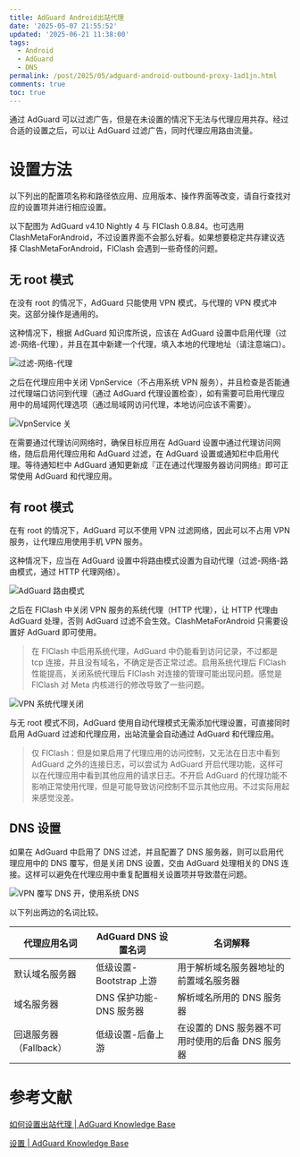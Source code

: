 ```yaml
---
title: AdGuard Android出站代理
date: '2025-05-07 21:55:52'
updated: '2025-06-21 11:38:00'
tags:
  - Android
  - AdGuard
  - DNS
permalink: /post/2025/05/adguard-android-outbound-proxy-1ad1jn.html
comments: true
toc: true
---
```






通过 AdGuard 可以过滤广告，但是在未设置的情况下无法与代理应用共存。经过合适的设置之后，可以让 AdGuard 过滤广告，同时代理应用路由流量。

# 设置方法

以下列出的配置项名称和路径依应用、应用版本、操作界面等改变，请自行查找对应的设置项并进行相应设置。

以下配图为 AdGuard v4.10 Nightly 4 与 FlClash 0.8.84。也可选用 ClashMetaForAndroid，不过设置界面不会那么好看。如果想要稳定共存建议选择 ClashMetaForAndroid，FlClash 会遇到一些奇怪的问题。

## 无 root 模式

在没有 root 的情况下，AdGuard 只能使用 VPN 模式，与代理的 VPN 模式冲突。这部分操作是通用的。

这种情况下，根据 AdGuard 知识库所说，应该在 AdGuard 设置中启用代理（过滤-网络-代理），并且在其中新建一个代理，填入本地的代理地址（请注意端口）。

![过滤-网络-代理](https://res.emptylight.cn/share/img/2025/0a867892a68e31bb55ded1b65c1f6ecc.jpg "过滤-网络-代理")

之后在代理应用中关闭 VpnService（不占用系统 VPN 服务），并且检查是否能通过代理端口访问到代理（通过 AdGuard 代理设置检查），如有需要可启用代理应用中的局域网代理选项（通过局域网访问代理，本地访问应该不需要）。

![VpnService 关](https://res.emptylight.cn/share/img/2025/a8dfd4f5bfe9bda5f414e5ee2c861c36.jpg "VpnService关")

在需要通过代理访问网络时，确保目标应用在 AdGuard 设置中通过代理访问网络，随后启用代理应用和 AdGuard 过滤，在 AdGuard 设置或通知栏中启用代理。等待通知栏中 AdGuard 通知更新成『正在通过代理服务器访问网络』即可正常使用 AdGuard 和代理应用。

## 有 root 模式

在有 root 的情况下，AdGuard 可以不使用 VPN 过滤网络，因此可以不占用 VPN 服务，让代理应用使用手机 VPN 服务。

这种情况下，应当在 AdGuard 设置中将路由模式设置为自动代理（过滤-网络-路由模式，通过 HTTP 代理网络）。

![AdGuard 路由模式](https://res.emptylight.cn/share/img/2025/33950c3004179c40f8b3550b2d481698.jpg "过滤-网络-路由模式")

之后在 FlClash 中关闭 VPN 服务的系统代理（HTTP 代理），让 HTTP 代理由 AdGuard 处理，否则 AdGuard 过滤不会生效。ClashMetaForAndroid 只需要设置好 AdGuard 即可使用。

> 在 FlClash 中启用系统代理，AdGuard 中仍能看到访问记录，不过都是 tcp 连接，并且没有域名，不确定是否正常过滤。启用系统代理后 FlClash 性能提高，关闭系统代理后 FlClash 对连接的管理可能出现问题。感觉是 FlClash 对 Meta 内核进行的修改导致了一些问题。

![VPN 系统代理关闭](https://res.emptylight.cn/share/img/2025/05476454e8171d756e59fc52550390d2.jpg "VPN系统代理")

与无 root 模式不同，AdGuard 使用自动代理模式无需添加代理设置，可直接同时启用 AdGuard 过滤和代理应用，出站流量会自动通过 AdGuard 和代理应用。

> 仅 FlClash：但是如果启用了代理应用的访问控制，又无法在日志中看到 AdGuard 之外的连接日志，可以尝试为 AdGuard 开启代理功能，这样可以在代理应用中看到其他应用的请求日志。不开启 AdGuard 的代理功能不影响正常使用代理，但是可能导致访问控制不显示其他应用。不过实际用起来感觉没差。

## DNS 设置

如果在 AdGuard 中启用了 DNS 过滤，并且配置了 DNS 服务器，则可以启用代理应用中的 DNS 覆写，但是关闭 DNS 设置，交由 AdGuard 处理相关的 DNS 连接。这样可以避免在代理应用中重复配置相关设置项并导致潜在问题。

![VPN 覆写 DNS 开，使用系统 DNS](https://res.emptylight.cn/share/img/2025/ef0d453560fbe3f4ed2a0750efcd8f77.jpg "VPN覆写DNS")

以下列出两边的名词比较。

|代理应用名词|AdGuard DNS 设置名词|名词解释|
| ----------------------| -----------------------| ------------------------------------------------|
|默认域名服务器|低级设置-Bootstrap 上游|用于解析域名服务器地址的前置域名服务器|
|域名服务器|DNS 保护功能-DNS 服务器|解析域名所用的 DNS 服务器|
|回退服务器（Fallback）|低级设置-后备上游|在设置的 DNS 服务器不可用时使用的后备 DNS 服务器|

# 参考文献

[如何设置出站代理 | AdGuard Knowledge Base](https://adguard.com/kb/zh-CN/adguard-for-android/solving-problems/outbound-proxy/)

[设置 | AdGuard Knowledge Base](https://adguard.com/kb/zh-CN/adguard-for-android/features/settings/#routing-mode)
